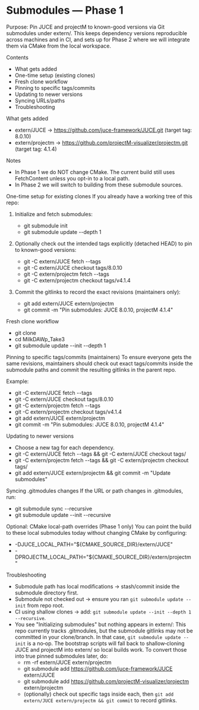 # Submodules — Phase 1

Purpose: Pin JUCE and projectM to known-good versions via Git submodules under extern/.
This keeps dependency versions reproducible across machines and in CI, and sets up for Phase 2 where we will integrate them via CMake from the local workspace.

Contents
- What gets added
- One-time setup (existing clones)
- Fresh clone workflow
- Pinning to specific tags/commits
- Updating to newer versions
- Syncing URLs/paths
- Troubleshooting

What gets added
- extern/JUCE → https://github.com/juce-framework/JUCE.git (target tag: 8.0.10)
- extern/projectm → https://github.com/projectM-visualizer/projectm.git (target tag: 4.1.4)

Notes
- In Phase 1 we do NOT change CMake. The current build still uses FetchContent unless you opt-in to a local path.
- In Phase 2 we will switch to building from these submodule sources.

One-time setup for existing clones
If you already have a working tree of this repo:

1) Initialize and fetch submodules:
   - git submodule init
   - git submodule update --depth 1

2) Optionally check out the intended tags explicitly (detached HEAD) to pin to known-good versions:
   - git -C extern/JUCE fetch --tags
   - git -C extern/JUCE checkout tags/8.0.10
   - git -C extern/projectm fetch --tags
   - git -C extern/projectm checkout tags/v4.1.4

3) Commit the gitlinks to record the exact revisions (maintainers only):
   - git add extern/JUCE extern/projectm
   - git commit -m "Pin submodules: JUCE 8.0.10, projectM 4.1.4"

Fresh clone workflow
- git clone <this-repo>
- cd MilkDAWp_Take3
- git submodule update --init --depth 1

Pinning to specific tags/commits (maintainers)
To ensure everyone gets the same revisions, maintainers should check out exact tags/commits inside the submodule paths and commit the resulting gitlinks in the parent repo.

Example:
- git -C extern/JUCE fetch --tags
- git -C extern/JUCE checkout tags/8.0.10
- git -C extern/projectm fetch --tags
- git -C extern/projectm checkout tags/v4.1.4
- git add extern/JUCE extern/projectm
- git commit -m "Pin submodules: JUCE 8.0.10, projectM 4.1.4"

Updating to newer versions
- Choose a new tag for each dependency.
- git -C extern/JUCE fetch --tags && git -C extern/JUCE checkout tags/<new-juce-tag>
- git -C extern/projectm fetch --tags && git -C extern/projectm checkout tags/<new-projectm-tag>
- git add extern/JUCE extern/projectm && git commit -m "Update submodules"

Syncing .gitmodules changes
If the URL or path changes in .gitmodules, run:
- git submodule sync --recursive
- git submodule update --init --recursive

Optional: CMake local-path overrides (Phase 1 only)
You can point the build to these local submodules today without changing CMake by configuring:
- -DJUCE_LOCAL_PATH="${CMAKE_SOURCE_DIR}/extern/JUCE"
- -DPROJECTM_LOCAL_PATH="${CMAKE_SOURCE_DIR}/extern/projectm"

Troubleshooting
- Submodule path has local modifications → stash/commit inside the submodule directory first.
- Submodule not checked out → ensure you ran `git submodule update --init` from repo root.
- CI using shallow clones → add: `git submodule update --init --depth 1 --recursive`.
- You see "Initializing submodules" but nothing appears in extern/: This repo currently tracks .gitmodules, but the submodule gitlinks may not be committed in your clone/branch. In that case, `git submodule update --init` is a no‑op. The bootstrap scripts will fall back to shallow‑cloning JUCE and projectM into extern/ so local builds work. To convert those into true pinned submodules later, do:
  - rm -rf extern/JUCE extern/projectm
  - git submodule add https://github.com/juce-framework/JUCE extern/JUCE
  - git submodule add https://github.com/projectM-visualizer/projectm extern/projectm
  - (optionally) check out specific tags inside each, then `git add extern/JUCE extern/projectm && git commit` to record gitlinks.

